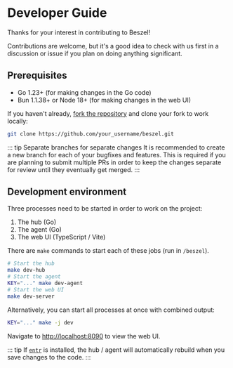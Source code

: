 # Developer Guide

Thanks for your interest in contributing to Beszel!

Contributions are welcome, but it's a good idea to check with us first in a discussion or issue if you plan on doing anything significant.

## Prerequisites

- Go 1.23+ (for making changes in the Go code)
- Bun 1.1.38+ or Node 18+ (for making changes in the web UI)

If you haven't already, [fork the repository](https://github.com/henrygd/beszel/fork) and clone your fork to work locally:

```bash
git clone https://github.com/your_username/beszel.git
```

::: tip Separate branches for separate changes
It is recommended to create a new branch for each of your bugfixes and features.
This is required if you are planning to submit multiple PRs in order to keep the changes separate for review until they eventually get merged.
:::

## Development environment

Three processes need to be started in order to work on the project:

1. The hub (Go)
2. The agent (Go)
3. The web UI (TypeScript / Vite)

There are `make` commands to start each of these jobs (run in `/beszel`).

```bash
# Start the hub
make dev-hub
# Start the agent
KEY="..." make dev-agent
# Start the web UI
make dev-server
```

Alternatively, you can start all processes at once with combined output:

```bash
KEY="..." make -j dev
```

Navigate to [http://localhost:8090](http://localhost:8090) to view the web UI.

::: tip
If [`entr`](https://github.com/eradman/entr) is installed, the hub / agent will automatically rebuild when you save changes to the code.
:::
